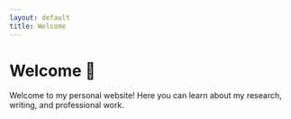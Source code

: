 ```yaml
---
layout: default
title: Welcome
---
```


# Welcome 👋

Welcome to my personal website! Here you can learn about my research, writing, and professional work.
